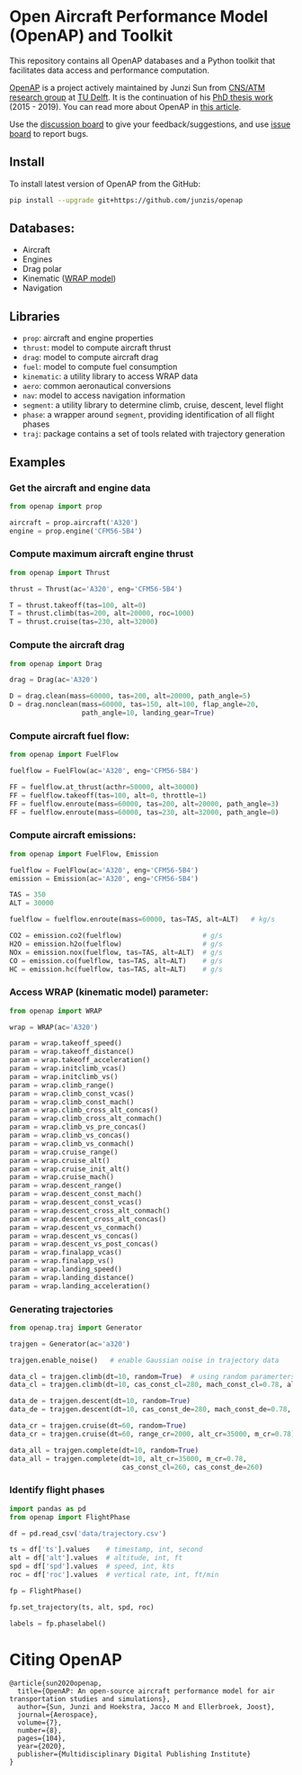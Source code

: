 # Open Aircraft Performance Model (OpenAP) and Toolkit

This repository contains all OpenAP databases and a Python toolkit that facilitates data access and performance computation.

[OpenAP](https://github.com/junzis/openap) is a project actively maintained by Junzi Sun from [CNS/ATM research group](http://cs.lr.tudelft.nl/atm/) at [TU Delft](https://www.tudelft.nl/en/). It is the continuation of his [PhD thesis work](https://doi.org/10.4233/uuid:af94d535-1853-4a6c-8b3f-77c98a52346a) (2015 - 2019). You can read more about OpenAP in [this article](https://www.mdpi.com/2226-4310/7/8/104).

Use the [discussion board](https://github.com/junzis/openap/discussions) to give your feedback/suggestions, and use [issue board](https://github.com/junzis/openap/issues) to report bugs.


## Install

To install latest version of OpenAP from the GitHub:

```sh
pip install --upgrade git+https://github.com/junzis/openap
```


## Databases:

  - Aircraft
  - Engines
  - Drag polar
  - Kinematic ([WRAP model](https://github.com/junzis/wrap))
  - Navigation


## Libraries

  - `prop`: aircraft and engine properties
  - `thrust`: model to compute aircraft thrust
  - `drag`: model to compute aircraft drag
  - `fuel`: model to compute fuel consumption
  - `kinematic`: a utility library to access WRAP data
  - `aero`: common aeronautical conversions
  - `nav`: model to access navigation information
  - `segment`: a utility library to determine climb, cruise, descent, level flight
  - `phase`: a wrapper around `segment`, providing identification of all flight phases
  - `traj`: package contains a set of tools related with trajectory generation


## Examples

### Get the aircraft and engine data

```python
from openap import prop

aircraft = prop.aircraft('A320')
engine = prop.engine('CFM56-5B4')
```

### Compute maximum aircraft engine thrust

```python
from openap import Thrust

thrust = Thrust(ac='A320', eng='CFM56-5B4')

T = thrust.takeoff(tas=100, alt=0)
T = thrust.climb(tas=200, alt=20000, roc=1000)
T = thrust.cruise(tas=230, alt=32000)
```

### Compute the aircraft drag

```python
from openap import Drag

drag = Drag(ac='A320')

D = drag.clean(mass=60000, tas=200, alt=20000, path_angle=5)
D = drag.nonclean(mass=60000, tas=150, alt=100, flap_angle=20,
                  path_angle=10, landing_gear=True)
```

### Compute aircraft fuel flow:

```python
from openap import FuelFlow

fuelflow = FuelFlow(ac='A320', eng='CFM56-5B4')

FF = fuelflow.at_thrust(acthr=50000, alt=30000)
FF = fuelflow.takeoff(tas=100, alt=0, throttle=1)
FF = fuelflow.enroute(mass=60000, tas=200, alt=20000, path_angle=3)
FF = fuelflow.enroute(mass=60000, tas=230, alt=32000, path_angle=0)
```

### Compute aircraft emissions:

```python
from openap import FuelFlow, Emission

fuelflow = FuelFlow(ac='A320', eng='CFM56-5B4')
emission = Emission(ac='A320', eng='CFM56-5B4')

TAS = 350
ALT = 30000

fuelflow = fuelflow.enroute(mass=60000, tas=TAS, alt=ALT)   # kg/s

CO2 = emission.co2(fuelflow)                    # g/s
H2O = emission.h2o(fuelflow)                    # g/s
NOx = emission.nox(fuelflow, tas=TAS, alt=ALT)  # g/s
CO = emission.co(fuelflow, tas=TAS, alt=ALT)    # g/s
HC = emission.hc(fuelflow, tas=TAS, alt=ALT)    # g/s
```


### Access WRAP (kinematic model) parameter:

```python
from openap import WRAP

wrap = WRAP(ac='A320')

param = wrap.takeoff_speed()
param = wrap.takeoff_distance()
param = wrap.takeoff_acceleration()
param = wrap.initclimb_vcas()
param = wrap.initclimb_vs()
param = wrap.climb_range()
param = wrap.climb_const_vcas()
param = wrap.climb_const_mach()
param = wrap.climb_cross_alt_concas()
param = wrap.climb_cross_alt_conmach()
param = wrap.climb_vs_pre_concas()
param = wrap.climb_vs_concas()
param = wrap.climb_vs_conmach()
param = wrap.cruise_range()
param = wrap.cruise_alt()
param = wrap.cruise_init_alt()
param = wrap.cruise_mach()
param = wrap.descent_range()
param = wrap.descent_const_mach()
param = wrap.descent_const_vcas()
param = wrap.descent_cross_alt_conmach()
param = wrap.descent_cross_alt_concas()
param = wrap.descent_vs_conmach()
param = wrap.descent_vs_concas()
param = wrap.descent_vs_post_concas()
param = wrap.finalapp_vcas()
param = wrap.finalapp_vs()
param = wrap.landing_speed()
param = wrap.landing_distance()
param = wrap.landing_acceleration()
```

### Generating trajectories


```python
from openap.traj import Generator

trajgen = Generator(ac='a320')

trajgen.enable_noise()   # enable Gaussian noise in trajectory data

data_cl = trajgen.climb(dt=10, random=True)  # using random paramerters
data_cl = trajgen.climb(dt=10, cas_const_cl=280, mach_const_cl=0.78, alt_cr=35000)

data_de = trajgen.descent(dt=10, random=True)
data_de = trajgen.descent(dt=10, cas_const_de=280, mach_const_de=0.78, alt_cr=35000)

data_cr = trajgen.cruise(dt=60, random=True)
data_cr = trajgen.cruise(dt=60, range_cr=2000, alt_cr=35000, m_cr=0.78)

data_all = trajgen.complete(dt=10, random=True)
data_all = trajgen.complete(dt=10, alt_cr=35000, m_cr=0.78,
                            cas_const_cl=260, cas_const_de=260)
```

### Identify flight phases

```python
import pandas as pd
from openap import FlightPhase

df = pd.read_csv('data/trajectory.csv')

ts = df['ts'].values    # timestamp, int, second
alt = df['alt'].values  # altitude, int, ft
spd = df['spd'].values  # speed, int, kts
roc = df['roc'].values  # vertical rate, int, ft/min

fp = FlightPhase()

fp.set_trajectory(ts, alt, spd, roc)

labels = fp.phaselabel()
```

# Citing OpenAP

```
@article{sun2020openap,
  title={OpenAP: An open-source aircraft performance model for air transportation studies and simulations},
  author={Sun, Junzi and Hoekstra, Jacco M and Ellerbroek, Joost},
  journal={Aerospace},
  volume={7},
  number={8},
  pages={104},
  year={2020},
  publisher={Multidisciplinary Digital Publishing Institute}
}
```